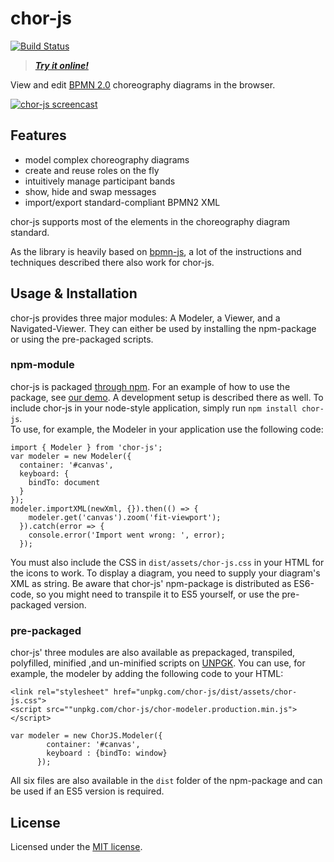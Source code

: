 # chor-js

[![Build Status](https://travis-ci.com/bptlab/chor-js.svg?branch=master)](https://travis-ci.com/bptlab/chor-js)

> ***[Try it online!](https://bpt-lab.org/chor-js-demo/)***

View and edit [BPMN 2.0](https://www.omg.org/spec/BPMN/2.0.2/) choreography diagrams in the browser.

[![chor-js screencast](./docs/screencast.gif "chor-js in action")](https://github.com/bptlab/chor-js-demo)

## Features

- model complex choreography diagrams
- create and reuse roles on the fly
- intuitively manage participant bands
- show, hide and swap messages
- import/export standard-compliant BPMN2 XML

chor-js supports most of the elements in the choreography diagram standard.

As the library is heavily based on [bpmn-js](https://github.com/bpmn-io/bpmn-js/), a lot of the instructions and techniques described there also work for chor-js.

## Usage & Installation
chor-js provides three major modules: A Modeler, a Viewer, and a Navigated-Viewer. 
They can either be used by installing the npm-package or using the pre-packaged scripts. 

### npm-module
chor-js is packaged [through npm](https://www.npmjs.com/package/chor-js).
For an example of how to use the package, see [our demo](https://github.com/bptlab/chor-js-demo).
A development setup is described there as well.
To include chor-js in your node-style application, simply run ```npm install chor-js```.  
To use, for example, the Modeler in your application use the following code: 
```
import { Modeler } from 'chor-js';
var modeler = new Modeler({
  container: '#canvas',
  keyboard: {
    bindTo: document
  }
});
modeler.importXML(newXml, {}).then(() => {
    modeler.get('canvas').zoom('fit-viewport');
  }).catch(error => {
    console.error('Import went wrong: ', error);
  });
```
You must also include the CSS in `dist/assets/chor-js.css` in your HTML for the icons to work.
To display a diagram, you need to supply your diagram's XML as string. 
Be aware that chor-js' npm-package is distributed as ES6-code, so you might need to transpile it to ES5 yourself, or use
the pre-packaged version.

### pre-packaged
chor-js' three modules are also available as prepackaged, transpiled, polyfilled, minified ,and un-minified scripts on [UNPGK](https://unpkg.com).
You can use, for example, the modeler by adding the following code to your HTML:
```
<link rel="stylesheet" href="unpkg.com/chor-js/dist/assets/chor-js.css">
<script src=""unpkg.com/chor-js/chor-modeler.production.min.js"></script>

var modeler = new ChorJS.Modeler({
        container: '#canvas',
        keyboard : {bindTo: window}
      });
```
All six files are also available in the `dist` folder of the npm-package and can be used if an ES5 version is required.
## License

Licensed under the [MIT license](https://github.com/bptlab/chor-js/blob/master/LICENSE).